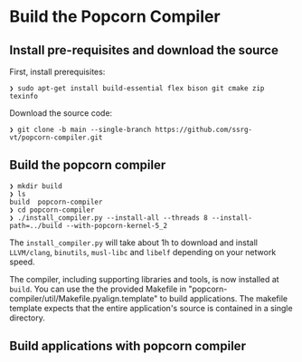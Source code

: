 # Build the Popcorn Compiler

## Install pre-requisites and download the source
First, install prerequisites:
```
❯ sudo apt-get install build-essential flex bison git cmake zip texinfo
```
Download the source code:
```
❯ git clone -b main --single-branch https://github.com/ssrg-vt/popcorn-compiler.git
```
## Build the popcorn compiler
```
❯ mkdir build
❯ ls
build  popcorn-compiler
❯ cd popcorn-compiler
❯ ./install_compiler.py --install-all --threads 8 --install-path=../build --with-popcorn-kernel-5_2
```
The `install_compiler.py` will take about 1h to download and install `LLVM/clang`, `binutils`, `musl-libc` and `libelf` depending on your network speed.

The compiler, including supporting libraries and tools, is now installed at `build`. You can use the the provided Makefile in "popcorn-compiler/util/Makefile.pyalign.template" to build applications. The makefile template expects that the entire application's source is contained in a single directory.


## Build applications with popcorn compiler

